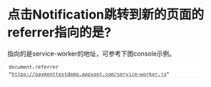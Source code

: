 # 点击Notification跳转到新的页面的referrer指向的是?

指向的是service-worker的地址，可参考下图console示例。

![Image](../../.gitbook/assets/notificationreferrer.png)

